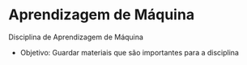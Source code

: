 # Aprendizagem de Máquina

Disciplina de Aprendizagem de Máquina 

- Objetivo: Guardar materiais que são importantes para a disciplina 
